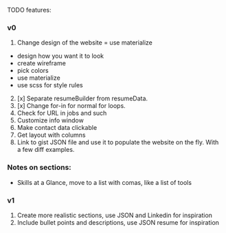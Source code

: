 TODO features:

### v0
1. Change design of the website = use materialize
  * design how you want it to look
  * create wireframe
  * pick colors
  * use materialize
  * use scss for style rules
2. [x] Separate resumeBuilder from resumeData.
3. [x] Change for-in for normal for loops.
4. Check for URL in jobs and such
5. Customize info window
6. Make contact data clickable
7. Get layout with columns
8. Link to gist JSON file and use it to populate the website on the fly. With a few diff examples.

### Notes on sections:
- Skills at a Glance, move to a list with comas, like a list of tools

### v1
1. Create more realistic sections, use JSON and Linkedin for inspiration
2. Include bullet points and descriptions, use JSON resume for inspiration

